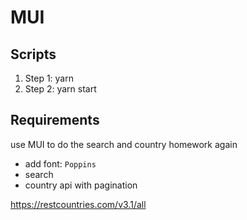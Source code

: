 # MUI

## Scripts

1. Step 1: yarn
1. Step 2: yarn start

## Requirements

use MUI to do the search and country homework again

- add font: `Poppins`
- search
- country api with pagination


https://restcountries.com/v3.1/all